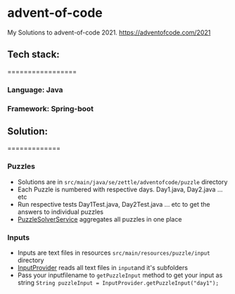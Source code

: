 # advent-of-code
My Solutions to advent-of-code 2021.  https://adventofcode.com/2021

## Tech stack: 
=================
### Language: Java
### Framework: Spring-boot

## Solution:
=============
### Puzzles
- Solutions are in `src/main/java/se/zettle/adventofcode/puzzle` directory
- Each Puzzle is numbered with respective days. Day1.java, Day2.java ... etc 
- Run respective tests Day1Test.java, Day2Test.java ... etc to get the answers to individual puzzles
- [PuzzleSolverService](src/main/java/se/zettle/adventofcode/service/PuzzleSolverService.java) aggregates all puzzles in one place 

### Inputs
- Inputs are text files in resources `src/main/resources/puzzle/input` directory
- [InputProvider](src/main/java/se/zettle/adventofcode/provider/InputProvider.java) reads all text files in `input`and it's subfolders 
- Pass your inputfilename to `getPuzzleInput` method to get your input as string
  ``` String puzzleInput = InputProvider.getPuzzleInput("day1"); ```
